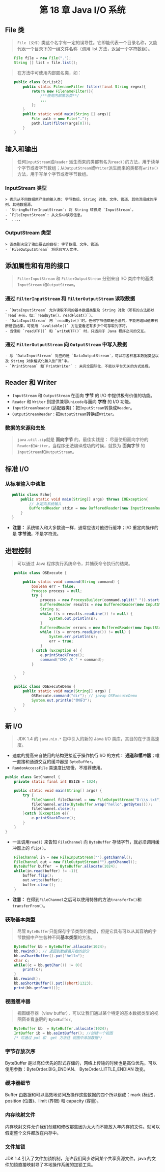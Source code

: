# <center> 第 18 章 Java I/O 系统 </center>

## File 类

> `File (文件)` 类这个名字有一定的误导性。它即能代表一个目录名称，又能代表一个目录下的一组文件名称（调用 list 方法，返回一个字符数组）。

```java
    File file = new File(".");
    String [] list = file.list();
```

> 在方法中可使用内部匿名类，如：

```java
    public class DirList2{
        public static FilenameFilter filter(final String regex){
            return new FilenameFilter(){
                /**使用内部匿名类**/
                ...
            };
        }
        public static void main(String [] args){
            File path = new File(".");
            path.list(filter(args[0]));
        }
    }

```

## 输入和输出

> 任何`InputStream`或`Reader` 派生而来的类都有名为`read()`的方法，用于读单个字节或者字节数组；从`OutputStream`或`Writer`派生而来的类都有`write()`方法，用于写单个字节或者字节数组。

### InputStream 类型

    > 表示从不同数据原产生的输入类: 字节数组、String 对象、文件、管道、其他流组成的序列、其他数据源。
    - `StringBufferInputStream`: 将 String 转换成 `InputStream`。
    - `FileInputStream`: 从文件中读取信息。
    -  ....

### OutputStream 类型

    > 该类别决定了输出要去的目标: 字节数组、文件、管道。
    - `FileOutputStream` 将信息写入文件。

## 添加属性和有用的接口

> `FilterInputStream` 和 `FilterOutputStream` 分别来自 I/O 类库中的基类`InputStream` 和`OutputStream`。

### 通过 `FilterInputStream` 和 `FilterOutputStream` 读取数据

    - `DataInputStream` 允许读取不同的基本数据类型及 String 对象（所有的方法都以`read`开头，如:`readByte()、readFloat()`）。
    - `DataInputStream` 用 `readByte()`时，任何字节值都是合法的，不能用返回值来判断是否结束。可使用 `avaliable()` 方法查看还有多少个可存取的字符。
    - 当使用 `readUTF()` 和 `writeUTF()` 时，只适用于 Java 程序之间的交互。

### 通过 `FilterOutputStream` 向 `OutputStream` 中写入数据

    - 与 `DataInputStream` 对应的是 `DataOutputStream`，可以将各种基本数据类型以及 String 对象格式化输入到“流”中。
    - `PrintStream` 和`PrintWriter` : 未完全国际化，不能以平台无关的方式处理。

## Reader 和 Writer

- `InputStream` 和 `OutputStream` 在面向 **字节** 的 I/O 中提供极有价值的功能。
- `Reader` 和 `Writer` 则提供兼容`Unicode`与面向 **字符** 的 I/O 功能。
- `InputStreamReader` (适配器类)：把`InputStream`转换成`Reader`。
- `OutputStreamReader` : 把`OutputStream`转换成`Writer`。

### 数据的来源和去处

> `java.util.zip`就是 **面向字节** 的。最佳实践是： 尽量使用面向字符的`Reader`和`Writer`，当程序无法编译成功的时候，就换为 **面向字节** 的`InputStream`和`OutputStream`。

## 标准 I/O

### 从标准输入中读取

```java
   public class Echo{
       public static void main(String[] args) throws IOException{
           // 从定向系统输入
           BufferedReader stdin = new BufferedReader(new InputStreamReader(System.in))
       }
   }
```

- **注意：** 系统输入和大多数流一样，通常应该对他进行缓冲；I/O 重定向操作的是 **字节流**，不是字符流。

## 进程控制

> 可以通过 Java 程序执行系统命令，并捕获命令执行的结果。

```java
    public class OSExecute {

        public static void command(String command) {
            boolean err = false;
            Process process = null;
            try {
                process = new ProcessBuilder(command.split(" ")).start();
                BufferedReader results = new BufferedReader(new InputStreamReader(process.getInputStream()));
                String s;
                while ((s = results.readLine()) != null) {
                    System.out.println(s);
                }
                BufferedReader errors = new BufferedReader(new InputStreamReader(process.getErrorStream()));
                while ((s = errors.readLine()) != null) {
                    System.err.println(s);
                    err = true;
                }
            } catch (Exception e) {
                e.printStackTrace();
                command("CMD /C " + command);
            }

        }
    }

    public class OSExecuteDemo {
        public static void main(String[] args) {
            OSExecute.command("dir"); // javap OSExecuteDemo
            System.out.println("你好3");
        }
    }


```

## 新 I/O

> JDK 1.4 的 `java.nio.*` 包中引入的新的 Java I/O 类库，其目的在于提高速度。

- 速度的提高来自使用的结构更接近于操作执行 I/O 的方式： **通道和缓冲器**；唯一直接和通道交互的缓冲器是 `ByteBuffer`。
- `RandomAccessFile` 类速度比较慢，不推荐使用。

```java
public class GetChannel {
    private static final int BSIZE = 1024;

    public static void main(String[] args) {
        try {
            FileChannel fileChannel = new FileOutputStream("D:\\s.txt").getChannel();
            fileChannel.write(ByteBuffer.wrap("hello".getBytes()));
            fileChannel.close();
        }catch (Exception e){
            e.printStackTrace();
        }
    }
}

```

- 一旦调用`read()` 来告知 `FileChannel` 向 `ByteBuffer` 存储字节，就必须调用缓冲器上的 `flip()`。

```java
    FileChannel in = new FileInputStream("").getChannel();
    FileChannel out = new FileOutputStream("").getChannel();
    ByteBuffer buffer  = ByteBuffer.allocate(1024);
    while(in.read(buffer) != -1){
        buffer.flip();
        out.write(buffer);
        buffer.clear();
    }
```

- **注意：** 在得到`FileChannel`之后可以使用特殊的方法`transferTo()`和`transferFrom()`。

### 获取基本类型

> 尽管 `ByteBuffer`只能保存字节类型的数据，但是它具有可以从其容纳的字节数据中产生各种不同**基本类型**的方法。

```java
    ByteBuffer bb = ByteBuffer.allocate(1024);
    bb.rewind(); // 返回到数据最开始的部分
    bb.asChartBuffer().put("hello");
    char c;
    while((c = bb.getChar()) != 0){
        print(c);
    }
    bb.rewind();
    bb.asShortBuffer().put((short)1323);
    print(bb.getShort());
```

### 视图缓冲器

> 视图缓存器（view buffer），可以让我们通过某个特定的基本数据类型的视图窗查看底层的 `ByteBuffer`。

```java
    ByteBuffer bb  = ByteBuffer.allocate(1024);
    IntBuffer ib = bb.asIntBuffer(); //创建一个视图
    /* 可通过 put 和  get 方法往 视图中添加数据*/
```

### 字节存放次序

ByteBuffer 是以高位优先的形式存储的，网络上传输的时候也是高位优先。可以使用参数：ByteOrder.BIG_ENDIAN、
ByteOrder.LITTLE_ENDIAN 改变。

### 缓冲器细节

Buffer 由数据和可以高效地访问及操作这些数据的四个所以组成：mark (标记)、position (位置)、limit (界限) 和 capacity (容量)。

### 内存映射文件

内存映射文件允许我们创建和修改那些因为太大而不能放入年内存的文件。就可以假定整个文件都放在内存中。

### 文件加锁

JDK 1.4 引入了文件加锁机制，允许我们同步访问某个共享资源文件。java 的文件加锁直接映射导了本地操作系统的加锁工具。
